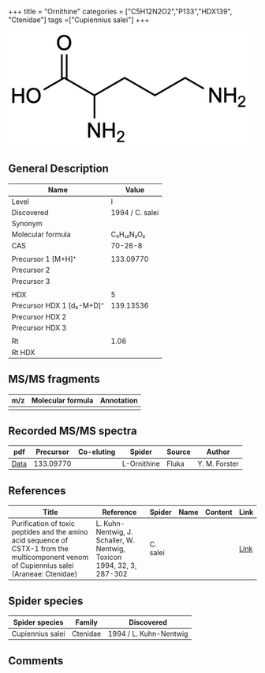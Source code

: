 +++
title = "Ornithine"
categories = ["C5H12N2O2","P133","HDX139",
"Ctenidae"]
tags =["Cupiennius salei"]
+++

![](/img/Ornithine.png)

## General Description

| Name                      | Value           |
|---------------------------|-----------------|
| Level                     | I               |
| Discovered                | 1994 / C. salei |
| Synonym                   |                 |
| Molecular formula         | C₅H₁₂N₂O₂       |
| CAS                       | 70-26-8         |
|                           |                 |
| Precursor 1 [M+H]⁺        | 133.09770       |
| Precursor 2               |                 |
| Precursor 3               |                 |
|                           |                 |
| HDX                       | 5               |
| Precursor HDX 1 [d₅-M+D]⁺ | 139.13536       |
| Precursor HDX 2           |                 |
| Precursor HDX 3           |                 |
|                           |                 |
| Rt                        | 1.06                |
| Rt HDX                    |                 |

## MS/MS fragments

| m/z | Molecular formula | Annotation |
|-----|-------------------|------------|
|     |                   |            |

## Recorded MS/MS spectra

| pdf      | Precursor | Co-eluting | Spider      | Source | Author        |
|----------|-----------|------------|-------------|--------|---------------|
| [Data]() | 133.09770 |            | L-Ornithine | Fluka  | Y. M. Forster |

## References

| Title                                                                                                                                      | Reference                                                                        | Spider        | Name | Content              | Link                                                         |
|--------------------------------------------------------------------------------------------------------------------------------------------|----------------------------------------------------------------------------------|---------------|------|----------------------|--------------------------------------------------------------|
| Purification of toxic peptides and the amino acid sequence of CSTX-1 from the multicomponent venom of Cupiennius salei (Araneae: Ctenidae) | L. Kuhn-Nentwig, J. Schaller, W. Nentwig, Toxicon 1994, 32, 3, 287-302           | C. salei      |      |                      | [Link](https://doi.org/10.1016/0041-0101(94)90082-5)                 |

## Spider species

| Spider species   | Family   | Discovered             |
|------------------|----------|------------------------|
| Cupiennius salei | Ctenidae | 1994 / L. Kuhn-Nentwig |

## Comments